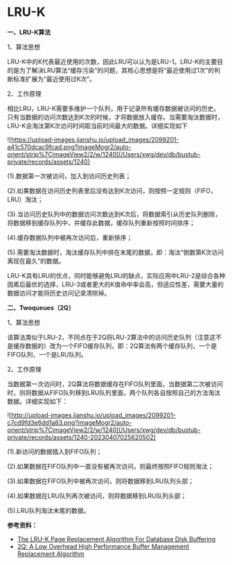 # LRU-K

**一、LRU-K算法**

1、算法思想

LRU-K中的K代表最近使用的次数，因此LRU可以认为是LRU-1。LRU-K的主要目的是为了解决LRU算法“缓存污染”的问题，其核心思想是将“最近使用过1次”的判断标准扩展为“最近使用过K次”。

2、工作原理

相比LRU，LRU-K需要多维护一个队列，用于记录所有缓存数据被访问的历史。只有当数据的访问次数达到K次的时候，才将数据放入缓存。当需要淘汰数据时，LRU-K会淘汰第K次访问时间距当前时间最大的数据。详细实现如下

![https://upload-images.jianshu.io/upload_images/2099201-a41c570dcac9fcad.png?imageMogr2/auto-orient/strip%7CimageView2/2/w/1240](/Users/xwg/dev/db/bustub-private/records/assets/1240)

(1).数据第一次被访问，加入到访问历史列表；

(2).如果数据在访问历史列表里后没有达到K次访问，则按照一定规则（FIFO，LRU）淘汰；

(3).当访问历史队列中的数据访问次数达到K次后，将数据索引从历史队列删除，将数据移到缓存队列中，并缓存此数据，缓存队列重新按照时间排序；

(4).缓存数据队列中被再次访问后，重新排序；

(5).需要淘汰数据时，淘汰缓存队列中排在末尾的数据，即：淘汰“倒数第K次访问离现在最久”的数据。

LRU-K具有LRU的优点，同时能够避免LRU的缺点，实际应用中LRU-2是综合各种因素后最优的选择，LRU-3或者更大的K值命中率会高，但适应性差，需要大量的数据访问才能将历史访问记录清除掉。

**二、Twoqueues（2Q）**

1、算法思想

该算法类似于LRU-2，不同点在于2Q将LRU-2算法中的访问历史队列（注意这不是缓存数据的）改为一个FIFO缓存队列，即：2Q算法有两个缓存队列，一个是FIFO队列，一个是LRU队列。

2、工作原理

当数据第一次访问时，2Q算法将数据缓存在FIFO队列里面，当数据第二次被访问时，则将数据从FIFO队列移到LRU队列里面，两个队列各自按照自己的方法淘汰数据。详细实现如下：

![http://upload-images.jianshu.io/upload_images/2099201-c7cd9fd3e6dd1a83.png?imageMogr2/auto-orient/strip%7CimageView2/2/w/1240](/Users/xwg/dev/db/bustub-private/records/assets/1240-20230407025620502)

(1).新访问的数据插入到FIFO队列；

(2).如果数据在FIFO队列中一直没有被再次访问，则最终按照FIFO规则淘汰；

(3).如果数据在FIFO队列中被再次访问，则将数据移到LRU队列头部；

(4).如果数据在LRU队列再次被访问，则将数据移到LRU队列头部；

(5).LRU队列淘汰末尾的数据。

**参考资料：**

- [The LRU-K Page Replacement Algorithm For Database Disk Buffering](http://www.cs.cmu.edu/~christos/courses/721-resources/p297-o_neil.pdf)
- [2Q: A Low Overhead High Performance Buffer Management Replacement Algorithm](http://www.vldb.org/conf/1994/P439.PDF)